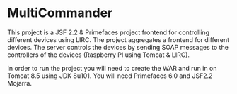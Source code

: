 # MultiCommander

This project is a JSF 2.2 & Primefaces project frontend for controlling different devices using LIRC.
The project aggregates a frontend for different devices. 
The server controls the devices by sending SOAP messages to the controllers of the devices (Raspberry PI using Tomcat & LIRC).

In order to run the project you will need to create the WAR and run in on Tomcat 8.5 using JDK 8u101. 
You will need Primefaces 6.0 and JSF2.2 Mojarra. 
